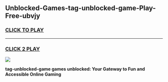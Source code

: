 
## Unblocked-Games-tag-unblocked-game-Play-Free-ubvjy
<h3>
<a href="https://premium76.site?title=tag-unblocked-game&ref=23A">CLICK TO PLAY</a></h3>
<hr>

<h3>
<a href="https://premium76.site?title=tag-unblocked-game&ref=23A">CLICK 2 PLAY</a>
  
</h3>

<a href="https://premium76.site?title=tag-unblocked-game&ref=23A"><img src="https://clearcache.store/games.png"></a>


**tag-unblocked-game games unblocked: Your Gateway to Fun and Accessible Online Gaming**
